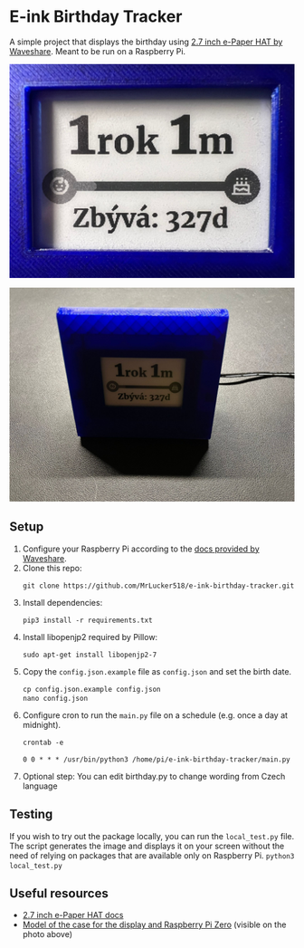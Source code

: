 # E-ink Birthday Tracker

A simple project that displays the birthday using [2.7 inch e-Paper HAT by Waveshare](https://www.waveshare.com/2.7inch-e-paper-hat.htm). Meant to be run on a Raspberry Pi.

![Sample screen image](docs/sample-screen.jpg)

![Completed project photo](docs/completed-project1.jpg)

## Setup
1. Configure your Raspberry Pi according to the [docs provided by Waveshare](https://www.waveshare.com/wiki/2.7inch_e-Paper_HAT_Manual#Working_With_Raspberry_Pi).
2. Clone this repo:
    ```
    git clone https://github.com/MrLucker518/e-ink-birthday-tracker.git
    ```
3. Install dependencies:
    ```
    pip3 install -r requirements.txt
    ```
4. Install libopenjp2 required by Pillow:
    ```
    sudo apt-get install libopenjp2-7
    ```
5. Copy the `config.json.example` file as `config.json` and set the birth date.
    ```
    cp config.json.example config.json
    nano config.json
    ```
6. Configure cron to run the `main.py` file on a schedule (e.g. once a day at midnight).
    ```
    crontab -e
    ```
    ```
    0 0 * * * /usr/bin/python3 /home/pi/e-ink-birthday-tracker/main.py
    ```
7. Optional step: You can edit birthday.py to change wording from Czech language

## Testing
If you wish to try out the package locally, you can run the `local_test.py` file. The script generates the image and displays it on your screen without the need of relying on packages that are available only on Raspberry Pi.
    ```
    python3 local_test.py
    ```

## Useful resources
* [2.7 inch e-Paper HAT docs](https://www.waveshare.com/wiki/2.7inch_e-Paper_HAT)
* [Model of the case for the display and Raspberry Pi Zero](https://www.printables.com/model/538237-27-inch-e-ink-display-raspberry-pi-zero-case) (visible on the photo above)
